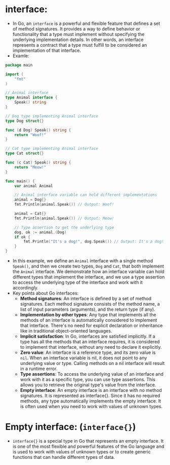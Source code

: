 # interface:
- In Go, an `interface` is a powerful and flexible feature that defines a set of method signatures. It provides a way to define behavior or functionality that a type must implement without specifying the underlying implementation details. In other words, an interface represents a contract that a type must fulfill to be considered an implementation of that interface.
- Examle:
```go
package main

import (
	"fmt"
)

// Animal interface
type Animal interface {
	Speak() string
}

// Dog type implementing Animal interface
type Dog struct{}

func (d Dog) Speak() string {
	return "Woof!"
}

// Cat type implementing Animal interface
type Cat struct{}

func (c Cat) Speak() string {
	return "Meow!"
}

func main() {
	var animal Animal

	// Animal interface variable can hold different implementations
	animal = Dog{}
	fmt.Println(animal.Speak()) // Output: Woof!

	animal = Cat{}
	fmt.Println(animal.Speak()) // Output: Meow!

	// Type assertion to get the underlying type
	dog, ok := animal.(Dog)
	if ok {
		fmt.Println("It's a dog!", dog.Speak()) // Output: It's a dog! Woof!
	}
}

```
- In this example, we define an `Animal` interface with a single method `Speak()`, and then we create two types, `Dog` and `Cat`, that both implement the `Animal` interface. We demonstrate how an interface variable can hold different types that implement the interface, and we use a type assertion to access the underlying type of the interface and work with it accordingly.
- Key points about Go interfaces:
  - **Method signatures**: An interface is defined by a set of method signatures. Each method signature consists of the method name, a list of input parameters (arguments), and the return type (if any).
  - **Implementation by other types**: Any type that implements all the methods of an interface is automatically considered to implement that interface. There's no need for explicit declaration or inheritance like in traditional object-oriented languages.
  - **Implicit satisfaction**: In Go, interfaces are satisfied implicitly. If a type has all the methods that an interface requires, it is considered to implement that interface, without any need to declare it explicitly.
  - **Zero value**: An interface is a reference type, and its zero value is `nil`. When an interface variable is nil, it does not point to any underlying value or type. Calling methods on a nil interface will result in a runtime error.
  - **Type assertions**: To access the underlying value of an interface and work with it as a specific type, you can use type assertions. This allows you to retrieve the original type's value from the interface.
  - **Empty interface**: An empty interface is an interface with no method signatures. It is represented as interface{}. Since it has no required methods, any type automatically implements the empty interface. It is often used when you need to work with values of unknown types. 

# Empty interface: (`interface{}`)
- `interface{}` is a special type in Go that represents an empty interface. It is one of the most flexible and powerful features of the Go language and is used to work with values of unknown types or to create generic functions that can handle different types of data.